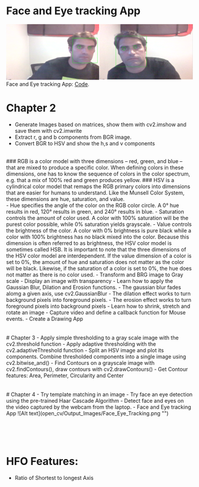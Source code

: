 # Face and Eye tracking App
![Alt text](open_cv/Output_Images/Face_Eye_Tracking.png "")
Face and Eye tracking App: [Code](https://github.com/mossdet/OpenCV_Miniprojects/blob/master/open_cv/src/ch4/ch4_challenge2.py).

# Chapter 2
- Generate Images based on matrices, show them with cv2.imshow and save them with cv2.imwrite
- Extract r, g and b components from BGR image.
- Convert BGR to HSV and show the h,s and v components
<br />
### RGB is a color model with three dimensions – red, green, and blue – that are mixed to produce a specific color. When defining colors in these dimensions, one has to know the sequence of colors in the color spectrum, e.g. that a mix of 100% red and green produces yellow.
### HSV is a cylindrical color model that remaps the RGB primary colors into dimensions that are easier for humans to understand. Like the Munsell Color System, these dimensions are hue, saturation, and value.
<br />
- Hue specifies the angle of the color on the RGB color circle. A 0° hue results in red, 120° results in green, and 240° results in blue.
- Saturation controls the amount of color used. A color with 100% saturation will be the purest color possible, while 0% saturation yields grayscale.
- Value controls the brightness of the color. A color with 0% brightness is pure black while a color with 100% brightness has no black mixed into the color. Because this dimension is often referred to as brightness, the HSV color model is sometimes called HSB. It is important to note that the three dimensions of the HSV color model are interdependent. If the value dimension of a color is set to 0%, the amount of hue and saturation does not matter as the color will be black. Likewise, if the saturation of a color is set to 0%, the hue does not matter as there is no color used.
- Transform and BRG image to Gray scale
- Display an image with transparency
- Learn how to apply the Gaussian Blur, Dilation and Erosion functions. 
	- The gaussian blur fades alomg a given axis, use cv2.GaussianBlur
	- The dilation effect works to turn background pixels into foreground pixels. 
	- The erosion effect works to turn foreground pixels into background pixels
- Learn how to shrink, stretch and rotate an image
- Capture video and define a callback function for Mouse events.
- Create a Drawing App
<br /><br /><br />
# Chapter 3
- Apply simple thresholding to a gray scale image with the cv2.threshold function
- Apply adaptive thresholding with the cv2.adaptiveThreshold function
- Split an HSV image and plot its components. Combine thresholded components into a single image using cv2.bitwise_and()
- Find Contours on a grayscale image with cv2.findContours(), draw contours with cv2.drawContours()
- Get Contour features: Area, Perimeter, Circularity and Center
<br /><br /><br />
# Chapter 4
- Try template matching in an image
- Try face an eye detection using the pre-trained Haar Cascade Algorithm
- Detect face and eyes on the video captured by the webcam from the laptop.
- Face and Eye tracking App
![Alt text](open_cv/Output_Images/Face_Eye_Tracking.png "")

<br /><br /><br />
# HFO Features:
-	Ratio of Shortest to longest Axis

